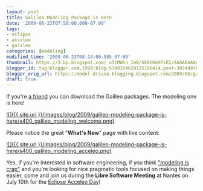 ```yaml
---
layout: post
title: Galileo Modeling Package is Here
date: '2009-06-23T07:58:00.000-07:00'
tags:
- eclipse
- acceleo
- galileo
categories: [modeling]
modified_time: '2009-06-23T08:14:00.585-07:00'
thumbnail: https://3.bp.blogspot.com/_u5tMWln_Ie8/SkDt0eXPiKI/AAAAAAAAAKQ/69068CIWyt4/s72-c/galileo_modeling_welcome.png
blogger_id: tag:blogger.com,1999:blog-5749374620125186414.post-3074497838075167991
blogger_orig_url: https://model-driven-blogging.blogspot.com/2009/06/galileo-modeling-package-is-here.html
draft: true
---
```


If you're [a friend](https://www.eclipse.dev/donate/) you can download the Galileo packages. The modeling one is here!

[![]({{ site.url }}/images/blog/2009/galileo-modeling-package-is-here/s400_galileo_modeling_welcome.png)](https://3.bp.blogspot.com/_u5tMWln_Ie8/SkDt0eXPiKI/AAAAAAAAAKQ/69068CIWyt4/s1600-h/galileo_modeling_welcome.png)

Please notice the great "**What's New**" page with live content:

[![]({{ site.url }}/images/blog/2009/galileo-modeling-package-is-here/s400_galileo_modeling_acceleo.png)](https://1.bp.blogspot.com/_u5tMWln_Ie8/SkDwCZQRauI/AAAAAAAAAKY/Ca_6P_GlSYY/s1600-h/galileo_modeling_acceleo.png)

Yes, If you're interested in software engineering, if you think ["modeling is crap"](https://www.slideshare.net/merks/the-unbearable-stupidity-of-modeling-presentation) and you're looking for nice pragmatic tools focused on making things easier, come and join us during the **Libre Software Meeting** at Nantes on July 10th for the [Eclipse Acceleo Day](https://www.acceleo.org/wiki/index.php/Eclipse_Acceleo_Day)!

